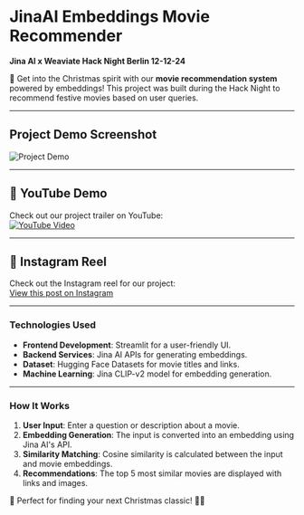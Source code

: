 # JinaAI Embeddings Movie Recommender  
**Jina AI x Weaviate Hack Night Berlin 12-12-24**  

🎄 Get into the Christmas spirit with our **movie recommendation system** powered by embeddings! This project was built during the Hack Night to recommend festive movies based on user queries.

---

## Project Demo Screenshot  
![Project Demo](https://github.com/user-attachments/assets/bf2bb7bb-cd6e-4ee1-a63a-6a7a9782833d)

---

## 🎥 YouTube Demo  
Check out our project trailer on YouTube:  
[![YouTube Video](https://img.youtube.com/vi/u5uLa0_WG4E/0.jpg)](https://www.youtube.com/watch?v=u5uLa0_WG4E)  

---

## 📸 Instagram Reel  
Check out the Instagram reel for our project:  
[View this post on Instagram](https://www.instagram.com/reel/DDuQCMIJ2L8/?utm_source=ig_embed&utm_campaign=loading)  

---

### Technologies Used  
- **Frontend Development**: Streamlit for a user-friendly UI.  
- **Backend Services**: Jina AI APIs for generating embeddings.  
- **Dataset**: Hugging Face Datasets for movie titles and links.  
- **Machine Learning**: Jina CLIP-v2 model for embedding generation.  

---

### How It Works  
1. **User Input**: Enter a question or description about a movie.  
2. **Embedding Generation**: The input is converted into an embedding using Jina AI's API.  
3. **Similarity Matching**: Cosine similarity is calculated between the input and movie embeddings.  
4. **Recommendations**: The top 5 most similar movies are displayed with links and images.

🎅 Perfect for finding your next Christmas classic! 🎥✨
